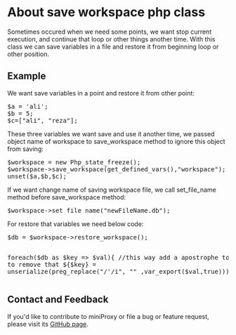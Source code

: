 # About save workspace php class
Sometimes occured when we need some points, we want stop current execution, and continue that loop or other things another time. With this class we can save variables in a file and restore it from beginning loop or other position.

<h2>Example</h2>
<p>We want save variables in a point and restore it from other point:</p>
<pre>
$a = 'ali';
$b = 5;
$c=["ali", "reza"];
</pre>
<p>These three variables we want save and use it another time, we passed object name of workspace to save_workspace method to ignore this object from saving:</p>
<pre>
$workspace = new Php_state_freeze();
$workspace->save_workspace(get_defined_vars(),"workspace");
unset($a,$b,$c);
</pre>

<p>If we want change name of saving workspace file, we call set_file_name method before save_workspace method:</p>
<pre>
$workspace->set_file_name("newFileName.db");
</pre>
<p>For restore that variables we need below code:</p>
<pre>
$db = $workspace->restore_workspace();

foreach($db as $key => $val){
    //this way add a apostrophe to array to remove that
    ${$key} = unserialize(preg_replace("/'/i", "" ,var_export($val,true)));
}
</pre>

<h2>Contact and Feedback</h2>
<p>If you'd like to contribute to miniProxy or file a bug or feature request, please visit its <a href="https://github.com/bmoradi/Save_workspace_php">GitHub page</a>.

</p>
